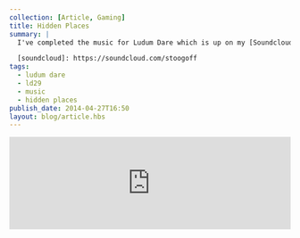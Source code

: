 ```yaml
---
collection: [Article, Gaming]
title: Hidden Places
summary: |
  I've completed the music for Ludum Dare which is up on my [Soundcloud][soundcloud] page. It's title *Hidden Places* and has a very sinister feel to it.

  [soundcloud]: https://soundcloud.com/stoogoff
tags: 
  - ludum dare
  - ld29
  - music
  - hidden places
publish_date: 2014-04-27T16:50
layout: blog/article.hbs
---
```


<iframe width="100%" height="166" scrolling="no" frameborder="no" src="https://w.soundcloud.com/player/?url=https%3A//api.soundcloud.com/tracks/146732515&color=ff5500&auto_play=false&hide_related=false&show_artwork=true"></iframe>
